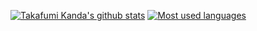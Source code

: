 [![Takafumi Kanda's github stats](https://github-readme-stats.vercel.app/api?username=kafumi&show_icons=true&hide_rank=true)](https://github.com/anuraghazra/github-readme-stats) [![Most used languages](https://github-readme-stats.vercel.app/api/top-langs/?username=kafumi&layout=compact)](https://github.com/anuraghazra/github-readme-stats)
